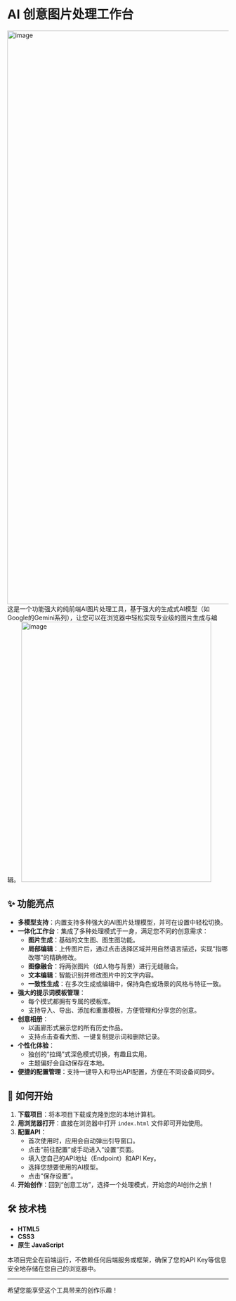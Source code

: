 # AI 创意图片处理工作台
<img width="1385" height="1305" alt="image" src="https://github.com/user-attachments/assets/5ca65e4d-2bc2-4428-a01a-cc843d2944a2" />
这是一个功能强大的纯前端AI图片处理工具，基于强大的生成式AI模型（如Google的Gemini系列），让您可以在浏览器中轻松实现专业级的图片生成与编辑。
<img width="432" height="592" alt="image" src="https://github.com/user-attachments/assets/a5da8060-c877-4d46-8d9e-156590add09a" />

## ✨ 功能亮点

- **多模型支持**：内置支持多种强大的AI图片处理模型，并可在设置中轻松切换。
- **一体化工作台**：集成了多种处理模式于一身，满足您不同的创意需求：
  - **图片生成**：基础的文生图、图生图功能。
  - **局部编辑**：上传图片后，通过点击选择区域并用自然语言描述，实现“指哪改哪”的精确修改。
  - **图像融合**：将两张图片（如人物与背景）进行无缝融合。
  - **文本编辑**：智能识别并修改图片中的文字内容。
  - **一致性生成**：在多次生成或编辑中，保持角色或场景的风格与特征一致。
- **强大的提示词模板管理**：
  - 每个模式都拥有专属的模板库。
  - 支持导入、导出、添加和重置模板，方便管理和分享您的创意。
- **创意相册**：
  - 以画廊形式展示您的所有历史作品。
  - 支持点击查看大图、一键复制提示词和删除记录。
- **个性化体验**：
  - 独创的“拉绳”式深色模式切换，有趣且实用。
  - 主题偏好会自动保存在本地。
- **便捷的配置管理**：支持一键导入和导出API配置，方便在不同设备间同步。

## 🚀 如何开始

1.  **下载项目**：将本项目下载或克隆到您的本地计算机。
2.  **用浏览器打开**：直接在浏览器中打开 `index.html` 文件即可开始使用。
3.  **配置API**：
    - 首次使用时，应用会自动弹出引导窗口。
    - 点击“前往配置”或手动进入“设置”页面。
    - 填入您自己的API地址（Endpoint）和API Key。
    - 选择您想要使用的AI模型。
    - 点击“保存设置”。
4.  **开始创作**：回到“创意工坊”，选择一个处理模式，开始您的AI创作之旅！

## 🛠️ 技术栈

- **HTML5**
- **CSS3**
- **原生 JavaScript**

本项目完全在前端运行，不依赖任何后端服务或框架，确保了您的API Key等信息安全地存储在您自己的浏览器中。

---

希望您能享受这个工具带来的创作乐趣！
